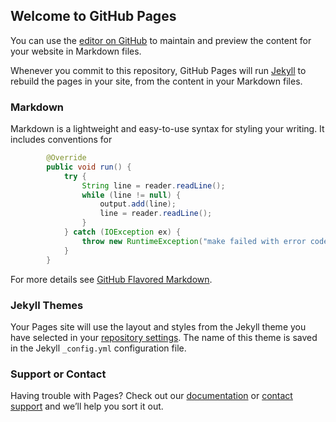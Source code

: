 ## Welcome to GitHub Pages

You can use the [editor on GitHub](https://github.com/xushjie/xushjie.github.io/edit/master/README.md) to maintain and preview the content for your website in Markdown files.

Whenever you commit to this repository, GitHub Pages will run [Jekyll](https://jekyllrb.com/) to rebuild the pages in your site, from the content in your Markdown files.

### Markdown

Markdown is a lightweight and easy-to-use syntax for styling your writing. It includes conventions for

```java
        @Override
        public void run() {
            try {
                String line = reader.readLine();
                while (line != null) {
                    output.add(line);
                    line = reader.readLine();
                }
            } catch (IOException ex) {
                throw new RuntimeException("make failed with error code " + ex.toString());
            }
        }
```

For more details see [GitHub Flavored Markdown](https://guides.github.com/features/mastering-markdown/).

### Jekyll Themes

Your Pages site will use the layout and styles from the Jekyll theme you have selected in your [repository settings](https://github.com/xushjie/xushjie.github.io/settings). The name of this theme is saved in the Jekyll `_config.yml` configuration file.

### Support or Contact

Having trouble with Pages? Check out our [documentation](https://help.github.com/categories/github-pages-basics/) or [contact support](https://github.com/contact) and we’ll help you sort it out.
